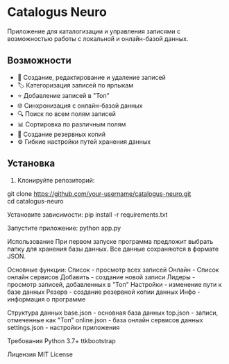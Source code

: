 # Catalogus Neuro

Приложение для каталогизации и управления записями с возможностью работы с локальной и онлайн-базой данных.

## Возможности

- 📝 Создание, редактирование и удаление записей
- 🏷️ Категоризация записей по ярлыкам
- ⭐ Добавление записей в "Топ"
- 🌐 Синхронизация с онлайн-базой данных
- 🔍 Поиск по всем полям записей
- 📊 Сортировка по различным полям
- 💾 Создание резервных копий
- ⚙️ Гибкие настройки путей хранения данных

## Установка

1. Клонируйте репозиторий:

git clone https://github.com/your-username/catalogus-neuro.git \
cd catalogus-neuro

Установите зависимости:
pip install -r requirements.txt

Запустите приложение:
python app.py


Использование
При первом запуске программа предложит выбрать папку для хранения базы данных. Все данные сохраняются в формате JSON.

Основные функции:
Список - просмотр всех записей
Онлайн - Список онлайн сервисов
Добавить - создание новой записи
Лидеры - просмотр записей, добавленных в "Топ"
Настройки - изменение пути к базе данных
Резерв - создание резервной копии данных
Инфо - информация о программе

Структура данных
base.json - основная база данных
top.json - записи, отмеченные как "Топ"
online.json - база онлайн сервисов данных
settings.json - настройки приложения

Требования
Python 3.7+
ttkbootstrap

Лицензия
MIT License